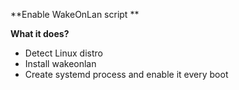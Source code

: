 **Enable WakeOnLan script **

**What it does?**
- Detect Linux distro
- Install wakeonlan
- Create systemd process and enable it every boot
